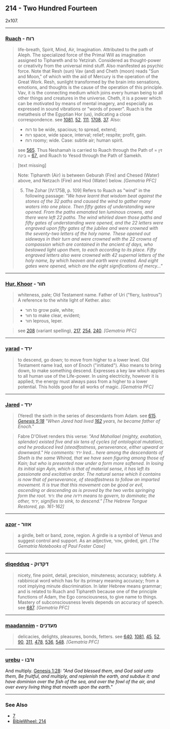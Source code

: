 ## 214 - Two Hundred Fourteen
2x107.

---

### [Ruach](/keys/RVCh) - רוח
> life-breath, Spirit, Mind, Air, Imagination. Attributed to the path of Aleph. The specialized force of the Primal Will as imagination assigned to Tiphareth and to Yetzirah. Considered as thought-power or creativity from the universal mind stuff. Also manifested as psychic force. Note that Resh (sun) Vav (and) and Cheth (moon) reads "Sun and Moon," of which with the aid of Mercury is the operation of the Great Work. Resh, sunlight transformed by the brain into sensations, emotions, and thoughts is the cause of the operation of this principle. Vav, it is the connecting medium which joins every human being to all other things and creatures in the universe. Cheth, it is a power which can be motivated by means of mental imagery, and especially as expressed in sound vibrations or "words of power". Ruach is the metathesis of the Egyptian Hor (us), indicating a close correspondence. see [1081](1081), [52](52), [111](111), [1708](1708), [37](37). Also:

> - רוח to be wide, spacious; to spread, extend;
> - רוח space, wide space, interval; relief; respite; profit, gain.
> - רוח roomy; wide. Case: subtle air; human spirit.

> see [565](565). Thus Neshamah is carried to Ruach through the Path of זין = [67](67) = בינה, and Ruach to Yesod through the Path of Samekh.

> [text missing]

> Note: Tiphareth (Air) is between Geburah (Fire) and Chesed (Water) above, and Netzach (Fire) and Hod (Water) below. *[Gematria PFC]*

> 5. The Zohar [IV:175B, p. 109] Refers to Ruach as "wind" in the following passage: *"We have learnt that wisdom beat against the stones of the 32 paths and caused the wind to gather many waters into one place. Then fifty gates of understanding were opened. From the paths emanated ten luminous crowns, and there were left 22 paths. The wind whirled down those paths and fifty gates of understanding were opened, and the 22 letters were engraved upon fifty gates of the jubilee and were crowned with the seventy-two letters of the holy name. These opened out sideways in their turn and were crowned with the 22 crowns of compassion which are contained in the ancient of days, who bestowed light upon them, to each according to its place. Fifty engraved letters also were crowned with 42 supernal letters of the holy name, by which heaven and earth were created. And eight gates were opened, which are the eight significations of mercy..."*

---

### [Hur, Khoor](/keys/ChVR) - חור
> whiteness, pale; Old Testament name. Father of Uri ("fiery, lustrous") A reference to the white light of Kether. also:

> - חור to grow pale, white;
> - חור to make clear, evident;
> - חור leprous, leper.

> see [208](208) (variant spelling), [217](217), [254](254), [240](240). *[Gematria PFC]*

---

### [yarad](/keys/IRD) - ירד
> to descend, go down; to move from higher to a lower level. Old Testament name Irad, son of Enoch ("initiated"). Also means to bring down, to make something descend. Expresses a key law which apples to all human use of the Life-power. In using electricity, however it is applied, the energy must always pass from a higher to a lower potential. This holds good for all works of magic. *[Gematria PFC]*

---

### [Jared](/keys/IRD) - ירד
> (Yered) the sixth in the series of descendants from Adam. see [615](615). *[Genesis 5:18](http://biblehub.com/genesis/5-18.htm) "When Jared had lived [162](162) years, he became father of Enoch."*

> Fabre D'Olivet renders this verse: *"And Mahollael (mighty, exaltation, splendor) existed five and six tens of cycles (of ontological mutation), and he produced Ired (steadfastness, perseverance, either upward or downward." He comments: ירד Ired... here among the descendants of Sheth is the same Whirad, that we have seen figuring among those of Kain; but who is presented now under a form more softened. In losing its initial sign Ayin, which is that of material sense, it has left its passionate and excitative ardor. The natural sense which it contains is now that of perseverance, of steadfastness to follow an imparted movement. It is true that this movement can be good or evil, ascending or descending as is proved by the two verbs springing form the root. רוד: the one רדוה means to govern, to dominate; the other, ירוד, signifies to sink, to descend." [The Hebrew Tongue Restored, pp. 161-162]*

---

### [azor](/keys/AZVR) - אזור
> a girdle, belt or band, zone, region. A girdle is a symbol of Venus and suggest control and support. As an adjective, אזור, girded, girt. *[The Gematria Notebooks of Paul Foster Case]*

---

### [diqedduq](/keys/DQDVQ) - דקדוק
> nicety, fine point, detail, precision, minuteness; accuracy; subtlety. A rabbinical word which has for its primary meaning accuracy; from a root implying minute discrimination. In later Hebrew means grammar; and is related to Ruach and Tiphareth because one of the principle functions of Adam, the Ego consciousness, to give name to things. Mastery of subconsciousness levels depends on accuracy of speech. see [687](687). *[Gematria PFC]*

---

### [maadannim](/keys/MODNIM) - מעדנים
> delicacies, delights, pleasures, bonds, fetters. see [640](640), [1081](1081), [45](45), [52](52), [90](90), [311](311), [478](478), [536](536), [548](548). *[Gematria PFC]*

---

### [urebu](/keys/VRBV) - ורבו
And multiply. [Genesis 1:28](https://biblehub.com/genesis/1-28.htm): *"And God blessed them, and God said unto them, Be fruitful, and multiply, and replenish the earth, and subdue it: and have dominion over the fish of the sea, and over the fowl of the air, and over every living thing that moveth upon the earth."*

---

### See Also

- [7](7)
- [BibleWheel: 214](https://www.biblewheel.com/GR/GR_Database.php?SearchBy_Gematria=214)
